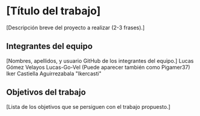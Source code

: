 # [Título del trabajo]

[Descripción breve del proyecto a realizar (2-3 frases).]

## Integrantes del equipo

[Nombres, apellidos, y usuario GitHub de los integrantes del equipo.]
Lucas Gómez Velayos Lucas-Go-Vel (Puede aparecer también como Pigamer37)
Iker Castiella Aguirrezabala "Ikercasti"

## Objetivos del trabajo

[Lista de los objetivos que se persiguen con el trabajo propuesto.]
